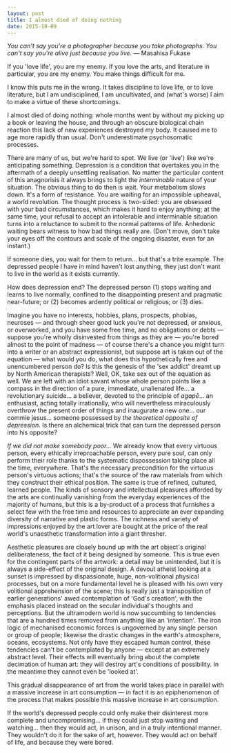 ```yaml
---
layout: post
title: I almost died of doing nothing
date: 2015-10-09
---
```


*You can't say you're a photographer because you take photographs. You can't say you're alive just because you live.* — Masahisa Fukase

If you 'love life', you are my enemy. If you love the arts, and literature in particular, you are my enemy. You make things difficult for me.

I know this puts me in the wrong. It takes discipline to love life, or to love literature, but I am undisciplined, I am uncultivated, and (what's worse) I aim to make a virtue of these shortcomings.

I almost died of doing nothing: whole months went by without my picking up a book or leaving the house, and through an obscure biological chain reaction this lack of new experiences destroyed my body. It caused me to age more rapidly than usual. Don't underestimate psychosomatic processes.

There are many of us, but we're hard to spot. We live (or 'live') like we're anticipating something. Depression is a condition that overtakes you in the aftermath of a deeply unsettling realisation. No matter the particular content of this anagnorisis it always brings to light the *interminable* nature of your situation. The obvious thing to do then is wait. Your metabolism slows down. It's a form of resistance. You are waiting for an impossible upheaval, a world revolution. The thought process is two-sided: you are obsessed with your bad circumstances, which makes it hard to enjoy anything; at the same time, your refusal to accept an intolerable and interminable situation turns into a reluctance to submit to the normal patterns of life. Anhedonic waiting bears witness to how bad things really are. (Don't move, don't take your eyes off the contours and scale of the ongoing disaster, even for an instant.)

If someone dies, you wait for them to return... but that's a trite example. The depressed people I have in mind haven't lost anything, they just don't want to live in the world as it exists currently.

How does depression end? The depressed person (1) stops waiting and learns to live normally, confined to the disappointing present and pragmatic near-future; or (2) becomes ardently political or religious; or (3) dies.

Imagine you have no interests, hobbies, plans, prospects, phobias, neuroses — and through sheer good luck you're not depressed, or anxious, or overworked, and you have some free time, and no obligations or debts — suppose you're wholly disinvested from things as they are — you're bored almost to the point of madness — of course there's a chance you might turn into a writer or an abstract expressionist, but suppose art is taken out of the equation — what would you do, what does this hypothetically free and unencumbered person do? Is this the genesis of the 'sex addict' dreamt up by North American therapists? Well, OK, take sex out of the equation as well. We are left with an idiot savant whose whole person points like a compass in the direction of a pure, immediate, unalienated life... a revolutionary suicide... a believer, devoted to the principle of *agapē*... an enthusiast, acting totally irrationally, who will nevertheless miraculously overthrow the present order of things and inaugurate a new one... our commie jesus... someone possessed by *the theoretical opposite of depression*. Is there an alchemical trick that can turn the depressed person into his opposite?

*If we did not make somebody poor...* We already know that every virtuous person, every ethically irreproachable person, every pure soul, can only perform their role thanks to the systematic dispossession taking place all the time, everywhere. That's the necessary precondition for the virtuous person's virtuous actions; that's the source of the raw materials from which they construct their ethical position. The same is true of refined, cultured, learned people. The kinds of sensory and intellectual pleasures afforded by the arts are continually vanishing from the everyday experiences of the majority of humans, but this is a by-product of a process that furnishes a select few with the free time and resources to appreciate an ever expanding diversity of narrative and plastic forms. The richness and variety of impressions enjoyed by the art lover are bought at the price of the real world's unaesthetic transformation into a giant thresher. 

Aesthetic pleasures are closely bound up with the art object's original deliberateness, the fact of it being designed by someone. This is true even for the contingent parts of the artwork: a detail may be unintended, but it is always a side-effect of the original design. A devout atheist looking at a sunset is impressed by dispassionate, huge, non-volitional physical processes, but on a more fundamental level he is pleased with his own very volitional apprehension of the scene; this is really just a transposition of earlier generations' awed contemplation of 'God's creation', with the emphasis placed instead on the secular individual's thoughts and perceptions. But the ultramodern world is now succumbing to tendencies that are a hundred times removed from anything like an 'intention'. The iron logic of mechanised economic forces is ungoverned by any single person or group of people; likewise the drastic changes in the earth's atmosphere, oceans, ecosystems. Not only have they escaped human control, these tendencies can't be contemplated by anyone — except at an extremely abstract level. Their effects will eventually bring about the complete decimation of human art: they will destroy art's conditions of possibility. In the meantime they cannot even be 'looked at'.

This gradual disappearance of art from the world takes place in parallel with a massive increase in art consumption — in fact it is an epiphenomenon of the process that makes possible this massive increase in art consumption.

If the world's depressed people could only make their disinterest more complete and uncompromising... if they could just stop waiting and watching... then they would act, in unison, and in a truly intentional manner. They wouldn't do it for the sake of art, however. They would act on behalf of life, and because they were bored.